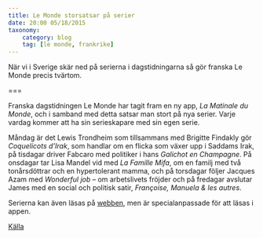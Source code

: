 ```yaml
---
title: Le Monde storsatsar på serier
date: 20:00 05/18/2015
taxonomy:
    category: blog
    tag: [le monde, frankrike]
---
```


När vi i Sverige skär ned på serierna i dagstidningarna så gör franska Le Monde precis tvärtom.

===

Franska dagstidningen Le Monde har tagit fram en ny app, _La Matinale du Monde_, och i samband med detta satsar man stort på nya serier. Varje vardag kommer att ha sin serieskapare med sin egen serie.

Måndag är det Lewis Trondheim som tillsammans med Brigitte Findakly gör _Coquelicots d’Irak_, som handlar om en flicka som växer upp i Saddams Irak, på tisdagar driver Fabcaro med politiker i hans _Galichot en Champagne_. På onsdagar tar Lisa Mandel vid med _La Famille Mifa_, om en familj med två tonårsdöttrar och en hypertolerant mamma, och på torsdagar följer Jacques Azam med _Wonderful job_ – om arbetslivets fröjder och på fredagar avslutar James med en social och politisk satir, _Françoise, Manuela & les autres_.

Serierna kan även läsas på [webben](http://www.lemonde.fr/bande-dessinee/), men är specialanpassade för att läsas i appen.

[Källa](http://www.bodoi.info/un-strip-chaque-matin-dans-son-smartphone/)
